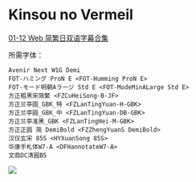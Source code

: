 # Kinsou no Vermeil

[01-12 Web 简繁日双语字幕合集](https://github.com/Nekomoekissaten-SUB/Nekomoekissaten-MIR-Subs/releases/download/subtitle_pkg/Vermeil_Web_JPCH.7z)

所需字体：
```
Avenir Next W1G Demi
FOT-ハミング ProN E <FOT-Humming ProN E>
FOT-モード明朝Aラージ Std E <FOT-ModeMinALarge Std E>
方正粗黑宋简繁 <FZCuHeiSong-B-JF>
方正兰亭圆_GBK_特 <FZLanTingYuan-H-GBK>
方正兰亭圆_GBK_中 <FZLanTingYuan-DB-GBK>
方正兰亭准黑_GBK <FZLanTingHei-M-GBK>
方正正圆 简 DemiBold <FZZhengYuanS DemiBold>
汉仪玄宋 85S <HYXuanSong 85S>
华康手札体W7-A <DFHannotateW7-A>
文鼎DC清圓B5
```

![](https://nekomoe.pages.dev/images/2022-07/vermeilingold.jpg)
